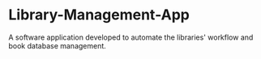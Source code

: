 # Library-Management-App

A software application developed to automate the libraries' workflow and book database management. 
